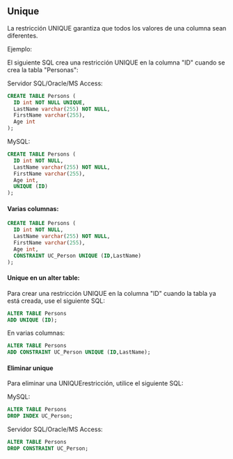 ## Unique 

La restricción UNIQUE garantiza que todos los valores de una columna sean diferentes.

Ejemplo:

El siguiente SQL crea una restricción UNIQUE en la columna "ID" cuando se crea la tabla "Personas":

Servidor SQL/Oracle/MS Access:

```sql
CREATE TABLE Persons (
  ID int NOT NULL UNIQUE,
  LastName varchar(255) NOT NULL,
  FirstName varchar(255),
  Age int
);
```

MySQL:

```sql
CREATE TABLE Persons (
  ID int NOT NULL,
  LastName varchar(255) NOT NULL,
  FirstName varchar(255),
  Age int,
  UNIQUE (ID)
);
```

#### Varias columnas:

```sql
CREATE TABLE Persons (
  ID int NOT NULL,
  LastName varchar(255) NOT NULL,
  FirstName varchar(255),
  Age int,
  CONSTRAINT UC_Person UNIQUE (ID,LastName)
);
```

#### Unique en un alter table:

Para crear una restricción UNIQUE en la columna "ID" cuando la tabla ya está creada, use el siguiente SQL:

```sql
ALTER TABLE Persons
ADD UNIQUE (ID);
```

En varias columnas:

```sql
ALTER TABLE Persons
ADD CONSTRAINT UC_Person UNIQUE (ID,LastName);
```

#### Eliminar unique

Para eliminar una UNIQUErestricción, utilice el siguiente SQL:

MySQL:

```sql
ALTER TABLE Persons
DROP INDEX UC_Person;
```

Servidor SQL/Oracle/MS Access:

```sql
ALTER TABLE Persons
DROP CONSTRAINT UC_Person;
```